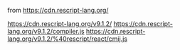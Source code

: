 from https://cdn.rescript-lang.org/

https://cdn.rescript-lang.org/v9.1.2/
https://cdn.rescript-lang.org/v9.1.2/compiler.js
https://cdn.rescript-lang.org/v9.1.2/%40rescript/react/cmij.js
